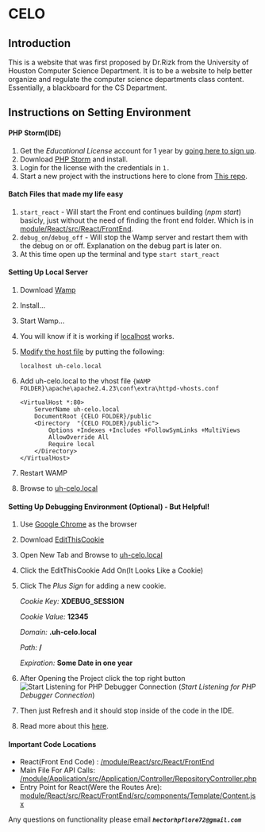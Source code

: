 CELO
=======================

Introduction
------------
This is a website that was first proposed by Dr.Rizk from the University of Houston Computer Science Department.
It is to be a website to help better organize and regulate the computer science departments class content.
Essentially, a blackboard for the CS Department.

Instructions on Setting Environment
---------------------------





#### PHP Storm(IDE)
  1. Get the _Educational License_ account for 1 year by [going here to sign up](https://www.jetbrains.com/shop/eform/students).
  2. Download [PHP Storm](https://www.jetbrains.com/phpstorm/) and install. 
  3. Login for the license with the credentials in `1.`
  4. Start a new project with the instructions here to clone from [This repo](https://www.jetbrains.com/help/phpstorm/2017.1/cloning-a-repository-from-github.html).




#### Batch Files that made my life easy
 1. `start_react` - Will start the Front end continues building (_npm start_) basicly, just without the need of finding the front end folder.
    Which is in [module/React/src/React/FrontEnd](https://github.com/hecflores/CELO/tree/master/module/React/src/React/FrontEnd).
 2. `debug_on`/`debug_off` - Will stop the Wamp server and restart them with the debug on or off. Explanation on the debug part is later on.
 3. At this time open up the terminal and type `start start_react`
  
#### Setting Up Local Server
 1. Download [Wamp](http://www.wampserver.com/en/)
 2. Install...
 3. Start Wamp...
 4. You will know if it is working if [localhost](http://localhost) works.
 5. [Modify the host file](https://support.rackspace.com/how-to/modify-your-hosts-file/) by putting the following:
 
        localhost uh-celo.local
 6. Add uh-celo.local to the vhost file `{WAMP FOLDER}\apache\apache2.4.23\conf\extra\httpd-vhosts.conf`
 
        <VirtualHost *:80>
            ServerName uh-celo.local
            DocumentRoot {CELO FOLDER}/public
            <Directory  "{CELO FOLDER}/public">
                Options +Indexes +Includes +FollowSymLinks +MultiViews
                AllowOverride All
                Require local
            </Directory>
        </VirtualHost>
 7. Restart WAMP
 8. Browse to [uh-celo.local](http://uh-celo.local)
 
#### Setting Up Debugging Environment (Optional) - But Helpful! 
 1. Use [Google Chrome](https://www.google.com/chrome/browser/desktop/index.html?brand=CHBD&gclid=Cj0KCQjwytLKBRCXARIsAPchlXoS_a52XSOJrZy6i6433r4T5HY1DRlc_phaVSsIMy2G0BkmDjcn_KEaAmk6EALw_wcB) as the browser
 2. Download [EditThisCookie](https://chrome.google.com/webstore/detail/editthiscookie/fngmhnnpilhplaeedifhccceomclgfbg?hl=en)
 3. Open New Tab and Browse to [uh-celo.local](http://uh-celo.local)
 4. Click the EditThisCookie Add On(It Looks Like a Cookie)
 5. Click The _Plus Sign_ for adding a new cookie.
        
      _Cookie Key:_ **XDEBUG_SESSION**
      
      _Cookie Value:_ **12345**
      
      _Domain:_ **.uh-celo.local**
      
      _Path:_ **/**
      
      _Expiration:_ **Some Date in one year**
 6. After Opening the Project click the top right button ![Start Listening for PHP Debugger Connection](https://www.jetbrains.com/help/img/idea/2017.1/start_listening_php_debug_connections.png) (_Start Listening for PHP Debugger Connection_)
 7. Then just Refresh and it should stop inside of the code in the IDE.
 8. Read more about this [here](https://www.jetbrains.com/help/phpstorm/zero-configuration-debugging.html).
 
#### Important Code Locations
  - React(Front End Code) : [/module/React/src/React/FrontEnd](https://github.com/hecflores/CELO/tree/master/module/React/src/React/FrontEnd)
  - Main File For API Calls: [/module/Application/src/Application/Controller/RepositoryController.php](https://github.com/hecflores/CELO/blob/master/module/Application/src/Application/Controller/RepositoryController.php)
  - Entry Point for React(Were the Routes Are): [module/React/src/React/FrontEnd/src/components/Template/Content.jsx](https://github.com/hecflores/CELO/blob/master/module/React/src/React/FrontEnd/src/components/Template/Content.jsx)
 
 
 Any questions on functionality please email **_`hectorhpflore72@gmail.com`_**